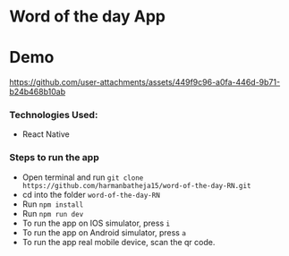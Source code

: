 # Word of the day App

# Demo
https://github.com/user-attachments/assets/449f9c96-a0fa-446d-9b71-b24b468b10ab

### Technologies Used:

- React Native

### Steps to run the app

- Open terminal and run `git clone https://github.com/harmanbatheja15/word-of-the-day-RN.git`
- cd into the folder `word-of-the-day-RN`
- Run `npm install`
- Run `npm run dev`
- To run the app on IOS simulator, press `i`
- To run the app on Android simulator, press `a`
- To run the app real mobile device, scan the qr code.
